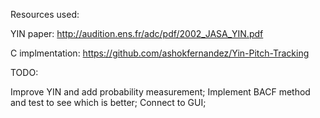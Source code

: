 Resources used:

YIN paper:
http://audition.ens.fr/adc/pdf/2002_JASA_YIN.pdf

C implmentation:
https://github.com/ashokfernandez/Yin-Pitch-Tracking


TODO:

Improve YIN and add probability measurement;
Implement BACF method and test to see which is better;
Connect to GUI;
